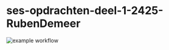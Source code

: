 # ses-opdrachten-deel-1-2425-RubenDemeer

![example workflow](https://github.com/KULeuven-Diepenbeek/ses-opdrachten-deel-1-2425-RubenDemeer/actions/workflows/gradle.yml/badge.svg)
